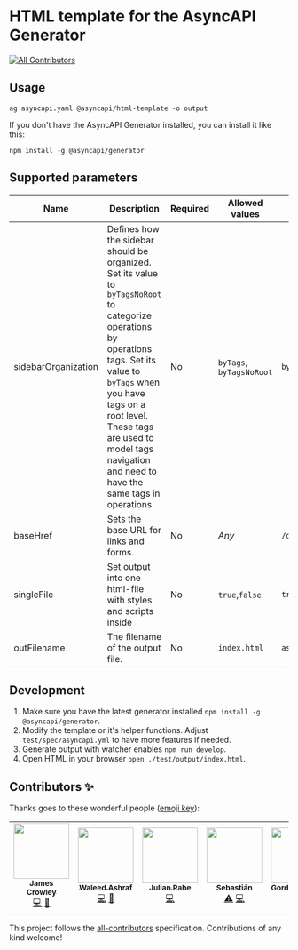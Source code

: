 # HTML template for the AsyncAPI Generator
<!-- ALL-CONTRIBUTORS-BADGE:START - Do not remove or modify this section -->
[![All Contributors](https://img.shields.io/badge/all_contributors-5-orange.svg?style=flat-square)](#contributors-)
<!-- ALL-CONTRIBUTORS-BADGE:END -->

## Usage

```
ag asyncapi.yaml @asyncapi/html-template -o output
```

If you don't have the AsyncAPI Generator installed, you can install it like this:

```
npm install -g @asyncapi/generator
```

## Supported parameters

|Name|Description|Required|Allowed values|Example|
|---|---|---|---|---|
|sidebarOrganization|Defines how the sidebar should be organized. Set its value to `byTagsNoRoot` to categorize operations by operations tags. Set its value to `byTags` when you have tags on a root level. These tags are used to model tags navigation and need to have the same tags in operations.|No|`byTags`, `byTagsNoRoot`|`byTagsNoRoot`|
|baseHref|Sets the base URL for links and forms.|No|*Any*|`/docs`|
|singleFile|Set output into one html-file with styles and scripts inside|No|`true`,`false`|`true`|
|outFilename|The filename of the output file.|No|`index.html`|`asyncapi.html`|

## Development

1. Make sure you have the latest generator installed `npm install -g @asyncapi/generator`.
1. Modify the template or it's helper functions. Adjust `test/spec/asyncapi.yml` to have more features if needed.
1. Generate output with watcher enables `npm run develop`.
1. Open HTML in your browser `open ./test/output/index.html`.

## Contributors ✨

Thanks goes to these wonderful people ([emoji key](https://allcontributors.org/docs/en/emoji-key)):

<!-- ALL-CONTRIBUTORS-LIST:START - Do not remove or modify this section -->
<!-- prettier-ignore-start -->
<!-- markdownlint-disable -->
<table>
  <tr>
    <td align="center"><a href="https://www.jamescrowley.net"><img src="https://avatars1.githubusercontent.com/u/509533?v=4" width="100px;" alt=""/><br /><sub><b>James Crowley</b></sub></a><br /><a href="https://github.com/asyncapi/html-template/commits?author=jamescrowley" title="Code">💻</a> <a href="https://github.com/asyncapi/html-template/issues?q=author%3Ajamescrowley" title="Bug reports">🐛</a></td>
    <td align="center"><a href="https://waleedashraf.me/"><img src="https://avatars0.githubusercontent.com/u/8335457?v=4" width="100px;" alt=""/><br /><sub><b>Waleed Ashraf</b></sub></a><br /><a href="https://github.com/asyncapi/html-template/commits?author=WaleedAshraf" title="Code">💻</a> <a href="https://github.com/asyncapi/html-template/issues?q=author%3AWaleedAshraf" title="Bug reports">🐛</a></td>
    <td align="center"><a href="https://deltaeight.de"><img src="https://avatars1.githubusercontent.com/u/19175262?v=4" width="100px;" alt=""/><br /><sub><b>Julian Rabe</b></sub></a><br /><a href="https://github.com/asyncapi/html-template/commits?author=schw4rzlicht" title="Code">💻</a></td>
    <td align="center"><a href="https://github.com/sebastian-palma"><img src="https://avatars2.githubusercontent.com/u/11888191?v=4" width="100px;" alt=""/><br /><sub><b>Sebastián</b></sub></a><br /><a href="https://github.com/asyncapi/html-template/commits?author=sebastian-palma" title="Tests">⚠️</a> <a href="https://github.com/asyncapi/html-template/commits?author=sebastian-palma" title="Code">💻</a></td>
    <td align="center"><a href="https://github.com/GordeevArt"><img src="https://avatars2.githubusercontent.com/u/2003488?v=4" width="100px;" alt=""/><br /><sub><b>Gordeev Artem</b></sub></a><br /><a href="https://github.com/asyncapi/html-template/commits?author=GordeevArt" title="Code">💻</a></td>
  </tr>
</table>

<!-- markdownlint-enable -->
<!-- prettier-ignore-end -->
<!-- ALL-CONTRIBUTORS-LIST:END -->

This project follows the [all-contributors](https://github.com/all-contributors/all-contributors) specification. Contributions of any kind welcome!

